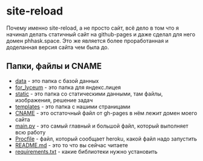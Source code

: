 # site-reload

Почему именно site-reload, а не просто сайт, всё дело в том что я начинал делать статичный сайт на github-pages и даже
сделал для него домен phhask.space. Это же является более проработанная и доделанная версия сайта чем была до.

## Папки, файлы и CNAME

- [data](data) - это папка с базой данных
- [for_lyceum](for_lyceum) - это папка для яндекс.лицея
- [static](static) - это папка со статическими данными, там файлы, изображения, решение задач
- [templates](templates) - это папка с нашими страницами
- [CNAME](CNAME) - это остаточный файл от gh-pages в нём лежит домен моего сайта
- [main.py](main.py) - это самый главный и большой файл, который выполняет всю работу
- [Procfile](Procfile) - файл, который сообщает heroku, какой файл надо запустить
- [README.md](README.md) - это то что вы сейчас читаете
- [requirements.txt](requirements.txt) - какие библиотеки нужно установить


